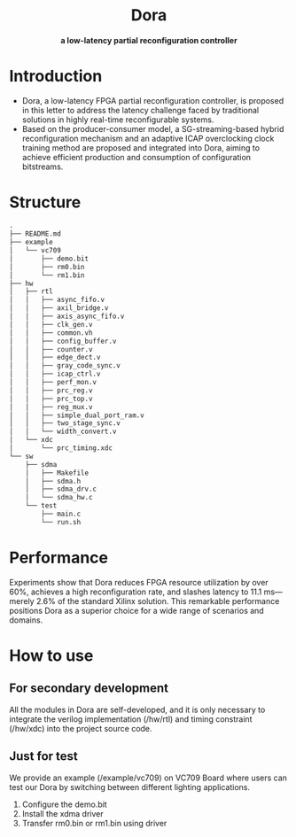 <h1 align="center" style="margin: 10px 0 10px; font-weight: bold;">Dora</h1>
<h4 align="center">a low-latency partial reconfiguration controller</h4>

# Introduction

- Dora, a low-latency FPGA partial reconfiguration controller, is proposed in this letter to address the latency challenge faced by traditional solutions in highly real-time reconfigurable systems.
- Based on the producer-consumer model, a SG-streaming-based hybrid reconfiguration mechanism and an adaptive ICAP overclocking clock training method are proposed and integrated into Dora, aiming to achieve efficient production and consumption of configuration bitstreams.

# Structure

```txt
.
├── README.md
├── example
│   └── vc709
│       ├── demo.bit
│       ├── rm0.bin
│       └── rm1.bin
├── hw
│   ├── rtl
│   │   ├── async_fifo.v
│   │   ├── axil_bridge.v
│   │   ├── axis_async_fifo.v
│   │   ├── clk_gen.v
│   │   ├── common.vh
│   │   ├── config_buffer.v
│   │   ├── counter.v
│   │   ├── edge_dect.v
│   │   ├── gray_code_sync.v
│   │   ├── icap_ctrl.v
│   │   ├── perf_mon.v
│   │   ├── prc_reg.v
│   │   ├── prc_top.v
│   │   ├── reg_mux.v
│   │   ├── simple_dual_port_ram.v
│   │   ├── two_stage_sync.v
│   │   └── width_convert.v
│   └── xdc
│       └── prc_timing.xdc
└── sw
    ├── sdma
    │   ├── Makefile
    │   ├── sdma.h
    │   ├── sdma_drv.c
    │   └── sdma_hw.c
    └── test
        ├── main.c
        └── run.sh
```

# Performance

Experiments show that Dora reduces FPGA resource utilization by over 60%, achieves a high reconfiguration rate, and slashes latency to 11.1 ms—merely 2.6% of the standard Xilinx solution. This remarkable performance positions Dora as a superior choice for a wide range of scenarios and domains.

# How to use

## For secondary development

All the modules in Dora are self-developed, and it is only necessary to integrate the verilog implementation (/hw/rtl) and timing constraint (/hw/xdc) into the project source code.

## Just for test

We provide an example (/example/vc709) on VC709 Board where users can test our Dora by switching between different lighting applications.

1. Configure the demo.bit
2. Install the xdma driver
3. Transfer rm0.bin or rm1.bin using driver
